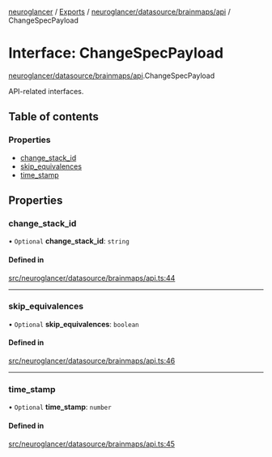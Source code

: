 [neuroglancer](../README.md) / [Exports](../modules.md) / [neuroglancer/datasource/brainmaps/api](../modules/neuroglancer_datasource_brainmaps_api.md) / ChangeSpecPayload

# Interface: ChangeSpecPayload

[neuroglancer/datasource/brainmaps/api](../modules/neuroglancer_datasource_brainmaps_api.md).ChangeSpecPayload

API-related interfaces.

## Table of contents

### Properties

- [change\_stack\_id](neuroglancer_datasource_brainmaps_api.ChangeSpecPayload.md#change_stack_id)
- [skip\_equivalences](neuroglancer_datasource_brainmaps_api.ChangeSpecPayload.md#skip_equivalences)
- [time\_stamp](neuroglancer_datasource_brainmaps_api.ChangeSpecPayload.md#time_stamp)

## Properties

### change\_stack\_id

• `Optional` **change\_stack\_id**: `string`

#### Defined in

[src/neuroglancer/datasource/brainmaps/api.ts:44](https://github.com/ActiveBrainAtlas2/neuroglancer/blob/034b457d/src/neuroglancer/datasource/brainmaps/api.ts#L44)

___

### skip\_equivalences

• `Optional` **skip\_equivalences**: `boolean`

#### Defined in

[src/neuroglancer/datasource/brainmaps/api.ts:46](https://github.com/ActiveBrainAtlas2/neuroglancer/blob/034b457d/src/neuroglancer/datasource/brainmaps/api.ts#L46)

___

### time\_stamp

• `Optional` **time\_stamp**: `number`

#### Defined in

[src/neuroglancer/datasource/brainmaps/api.ts:45](https://github.com/ActiveBrainAtlas2/neuroglancer/blob/034b457d/src/neuroglancer/datasource/brainmaps/api.ts#L45)

